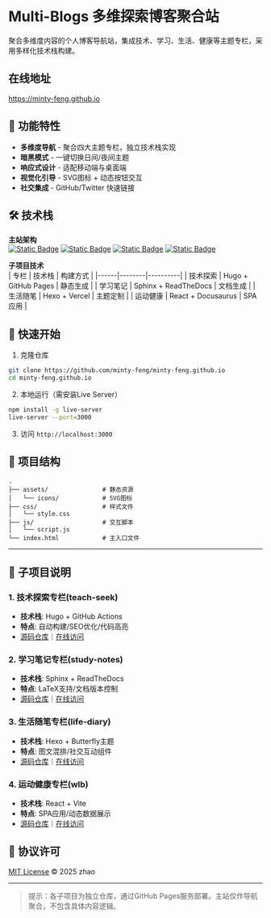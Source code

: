 

# Multi-Blogs 多维探索博客聚合站

聚合多维度内容的个人博客导航站，集成技术、学习、生活、健康等主题专栏，采用多样化技术栈构建。


## 在线地址

https://minty-feng.github.io


## 🌟 功能特性

- **多维度导航** - 聚合四大主题专栏，独立技术栈实现
- **暗黑模式** - 一键切换日间/夜间主题
- **响应式设计** - 适配移动端与桌面端
- **视觉化引导** - SVG图标 + 动态按钮交互
- **社交集成** - GitHub/Twitter 快速链接

## 🛠 技术栈

**主站架构**  
[![Static Badge](https://img.shields.io/badge/HTML5-E34F26?logo=html5)](https://github.com/topics/html5)
[![Static Badge](https://img.shields.io/badge/CSS3-1572B6?logo=css3)](https://github.com/topics/css3)
[![Static Badge](https://img.shields.io/badge/JavaScript-F7DF1E?logo=javascript)](https://github.com/topics/javascript)
[![Static Badge](https://img.shields.io/badge/Font_Awesome-528DD7?logo=font-awesome)](https://fontawesome.com/)

**子项目技术**  
| 专栏 | 技术栈 | 构建方式 |
|------|--------|----------|
| 技术探索 | Hugo + GitHub Pages | 静态生成 |
| 学习笔记 | Sphinx + ReadTheDocs | 文档生成 |
| 生活随笔 | Hexo + Vercel | 主题定制 |
| 运动健康 | React + Docusaurus | SPA应用 |

## 🚀 快速开始

1. 克隆仓库
```bash
git clone https://github.com/minty-feng/minty-feng.github.io
cd minty-feng.github.io
```

2. 本地运行（需安装Live Server）
```bash
npm install -g live-server
live-server --port=3000
```

3. 访问 `http://localhost:3000`

## 📂 项目结构
```
.
├── assets/               # 静态资源
│   └── icons/            # SVG图标
├── css/                  # 样式文件
│   └── style.css         
├── js/                   # 交互脚本
│   └── script.js         
└── index.html            # 主入口文件
```

---

## 🧭 子项目说明

### 1. 技术探索专栏(teach-seek)
- **技术栈**: Hugo + GitHub Actions
- **特点**: 自动构建/SEO优化/代码高亮
- [源码仓库](https://github.com/minty-feng/tech-seek)｜[在线访问](https://minty-feng.github.io/tech-seek)

### 2. 学习笔记专栏(study-notes)
- **技术栈**: Sphinx + ReadTheDocs
- **特点**: LaTeX支持/文档版本控制
- [源码仓库](https://github.com/minty-feng/study-notes)｜[在线访问](https://minty-feng.github.io/study-notes)

### 3. 生活随笔专栏(life-diary)
- **技术栈**: Hexo + Butterfly主题
- **特点**: 图文混排/社交互动组件
- [源码仓库](https://github.com/minty-feng/life-diary)｜[在线访问](https://minty-feng.github.io/life-diary)

### 4. 运动健康专栏(wlb)
- **技术栈**: React + Vite
- **特点**: SPA应用/动态数据展示
- [源码仓库](https://github.com/minty-feng/wlb)｜[在线访问](https://minty-feng.github.io/wlb)


## 📄 协议许可
[MIT License](LICENSE) © 2025 zhao

--- 

> 提示：各子项目为独立仓库，通过GitHub Pages服务部署。主站仅作导航聚合，不包含具体内容逻辑。
